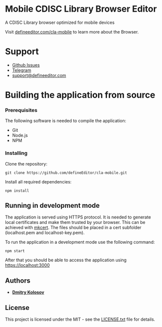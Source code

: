 # Mobile CDISC Library Browser Editor

A CDISC Library browser optimized for mobile devices

Visit [defineeditor.com/cla-mobile](http://defineeditor.com/cla-mobile) to learn more about the Browser.

# Support

* [Github Issues](https://github.com/defineEditor/cla-mobile/issues)
* [Telegram](https://t.me/defineeditor)
* [support@defineeditor.com](support@defineeditor.com)

# Building the application from source

### Prerequisites

The following software is needed to compile the application:
* Git
* Node.js
* NPM

### Installing

Clone the repository:
```
git clone https://github.com/defineEditor/cla-mobile.git
```
Install all required dependencies:
```
npm install
```

## Running in development mode
The application is served using HTTPS protocol. It is needed to generate local certificates and make them trusted by your browser. This can be achieved with [mkcert](https://github.com/FiloSottile/mkcert). The files should be placed in a cert subfolder (localhost.pem and localhost-key.pem).

To run the application in a development mode use the following command:
```
npm start
```
After that you should be able to access the application using [https://localhost:3000](https://localhost:3000)

## Authors

* [**Dmitry Kolosov**](https://www.linkedin.com/in/dmitry-kolosov-91751413/)

## License

This project is licensed under the MIT - see the [LICENSE.txt](LICENSE.txt) file for details.
